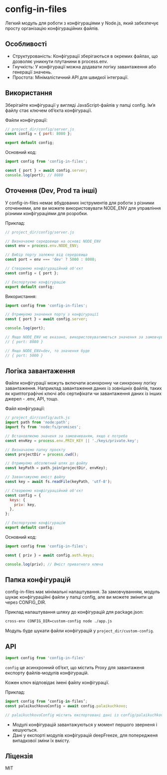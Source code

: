 # config-in-files

Легкий модуль для роботи з конфігураціями у Node.js, який забезпечує просту організацію конфігураційних файлів.

## Особливості

- Структурованість: Конфігурації зберігаються в окремих файлах, що дозволяє уникнути плутанини в process.env.
- Гнучкість: У конфігурації можна додавати логіку завантаження або генерації значень.
- Простота: Мінімалістичний API для швидкої інтеграції.

## Використання

Зберігайте конфігурації у вигляді JavaScript-файлів у папці config. Ім’я файлу стає ключем об’єкта конфігурації.

Файли конфігурації:

```javascript
// project_dir/config/server.js
const config = { port: 8080 };

export default config;
```

Основний код:

```javascript
import config from 'config-in-files';

const { port } = await config.server;
console.log(port); // 8080
```

## Оточення (Dev, Prod та інші)

У config-in-files немає вбудованих інструментів для роботи з різними оточеннями, але ви можете використовувати NODE_ENV для управління різними конфігураціями для розробки.

Приклад:

```javascript
// project_dir/config/server.js

// Визначаємо середовище на основі NODE_ENV
const env = process.env.NODE_ENV;

// Вибір порту залежно від середовища
const port = env === 'dev' ? 5000 : 8080;

// Створюємо конфігураційний об'єкт
const config = { port };

// Експортуємо конфігурацію
export default config;
```

Використання:

```javascript
import config from 'config-in-files';

// Отримуємо значення порту з конфігурації
const { port } = await config.server; 

console.log(port);

// Якщо NODE_ENV не вказано, використовуватиметься значення за замовчуванням
// { port: 8080 }

// Якщо NODE_ENV=dev, то значення буде
// { port: 5000 }
```

## Логіка завантаження

Файли конфігурації можуть включати асинхронну чи синхронну логіку завантаження.  Наприклад завантаження даних із зовнішніх файлів, таких як криптографічні ключі або сертифікати чи завантаження даних із інших джерел - .env, API, тощо.

Файл конфігурації:

```javascript
// project_dir/config/auth.js
import path from 'node:path';
import fs from 'node:fs/promises';

// Встановлюємо значеня за замовчюваням, якщо є потреба
const envKey = process.env.PRIV_KEY || './keys/private.key';

// Визначаємо папку проєкту
const projectDir = process.cwd();

// Отримуємо абсолютний шлях до файлу
const keyPath = path.join(projectDir, envKey);

// Завантажуємо вміст файлу
const key = await fs.readFile(keyPath, 'utf-8');

// Створюємо конфігураційний об'єкт
const config = {
  keys: {
    priv: key,
  },
};

// Експортуємо конфігурацію
export default config;
```

Основний код:

```javascript
import config from 'config-in-files';

const { priv } = await config.auth.keys;

console.log(priv); // Вміст приватного ключа 
```

## Папка конфігурацій

config-in-files має мінімальні налаштування. За замовчуванням, модуль шукає конфігураційні файли у папці config, але ви можете змінити це через CONFIG_DIR.

Приклад налаштування шляху до конфігурацій для package.json:

```bash
cross-env CONFIG_DIR=custom-config node ./app.js
```

Модуль буде шукати файли конфігурацій у `project_dir/custom-config`.

## API

```Javascript
import config from 'config-in-files'
```

`config` це асинхронний об’єкт, що містить Proxy для завантаженя експорту файлів-модулів конфігурацій.

Кожен ключ відповідає імені файлу конфігурації.

Приклад:

```javascript
import config from ‘config-in-files’;
const palaikuchkovoConfig = await config.palaikuchkovo;

// palaikuchkovoConfig містить експортовані дані із config/palaikuchkovo.js
```

- Модулі конфігурацій завантажуються у момент першого зверненя і кешуються.
- Дані у експорті модулів конфігурацій deepFreeze, для попередженя випадкової зміни їх вмісту.

## Ліцензія

MIT

